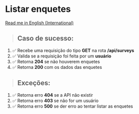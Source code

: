# Listar enquetes

[Read me in English (International)](./load-surveys.md)

> ## Caso de sucesso:
1. ✅ Recebe uma requisição do tipo **GET** na rota **/api/surveys**
1. ✅ Valida se a requisição foi feita por um **usuário**
1. ✅ Retorna **204** se não houverem enquetes
1. ✅ Retorna **200** com os dados das enquetes

> ## Exceções:
1. ✅ Retorna erro **404** se a API não existir
1. ✅ Retorna erro **403** se não for um usuário
1. ✅ Retorna erro **500** se der erro ao tentar listar as enquetes